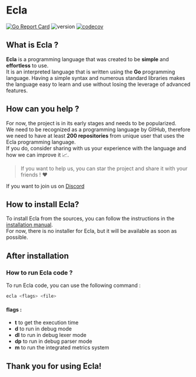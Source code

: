 # Ecla

[![Go Report Card](https://goreportcard.com/badge/github.com/Eclalang/Ecla)](https://goreportcard.com/report/github.com/Eclalang/Ecla)
![version](https://img.shields.io/github/go-mod/go-version/Eclalang/Ecla?style=plastic)
[![codecov](https://codecov.io/gh/Eclalang/ecla/graph/badge.svg?token=HRCXPJWL35)](https://codecov.io/gh/Eclalang/ecla)

## What is Ecla ?

**Ecla** is a programming language that was created to be **simple** and **effortless** to use.  
It is an interpreted language that is written using the **Go** programming language.
Having a simple syntax and numerous standard libraries makes the language easy to learn and use without losing the leverage of advanced features.

## How can you help ?

For now, the project is in its early stages and needs to be popularized.  
We need to be recognized as a programming language by GitHub, therefore we need to have at least **200 repositories** from unique user that uses the Ecla programming language.  
If you do, consider sharing with us your experience with the language and how we can improve it 📈. 

> If you want to help us, you can star the project and share it with your friends ! ❤️  

If you want to join us on [Discord](https://discord.gg/xYnaAjEFgs)

## How to install Ecla?

To install Ecla from the sources, you can follow the instructions in the [installation manual](https://github.com/Eclalang/Ecla/blob/main/INSTALL.md).  
For now, there is no installer for Ecla, but it will be available as soon as possible.

## After installation

### How to run Ecla code ?

To run Ecla code, you can use the following command :

```bash
ecla <flags> <file>
```
#### flags :

- **t** to get the execution time
- **d** to run in debug mode
- **dl** to run in debug lexer mode
- **dp** to run in debug parser mode
- **m** to run the integrated metrics system

## Thank you for using Ecla!
